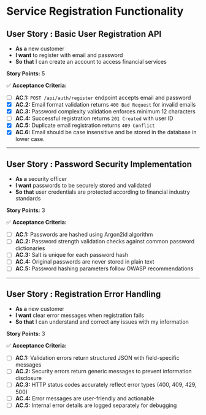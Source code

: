 # Service Registration Functionality

## **User Story : Basic User Registration API**

* **As a** new customer
* **I want** to register with email and password
* **So that** I can create an account to access financial services

**Story Points:** 5

✅ **Acceptance Criteria:**

- [ ] **AC.1:** `POST /api/auth/register` endpoint accepts email and password
- [X] **AC.2:** Email format validation returns `400 Bad Request` for invalid emails
- [X] **AC.3:** Password complexity validation enforces minimum 12 characters
- [ ] **AC.4:** Successful registration returns `201 Created` with user ID
- [X] **AC.5:** Duplicate email registration returns `409 Conflict`
- [X] **AC.6:** Email should be case insensitive and be stored in the database in lower case.

---

## **User Story : Password Security Implementation**

* **As a** security officer
* **I want** passwords to be securely stored and validated
* **So that** user credentials are protected according to financial industry standards

**Story Points:** 3

✅ **Acceptance Criteria:**

- [ ] **AC.1:** Passwords are hashed using Argon2id algorithm
- [ ] **AC.2:** Password strength validation checks against common password dictionaries
- [ ] **AC.3:** Salt is unique for each password hash
- [ ] **AC.4:** Original passwords are never stored in plain text
- [ ] **AC.5:** Password hashing parameters follow OWASP recommendations

---
## **User Story : Registration Error Handling**

* **As a** new customer
* **I want** clear error messages when registration fails
* **So that** I can understand and correct any issues with my information

**Story Points:** 3

✅ **Acceptance Criteria:**

- [ ] **AC.1:** Validation errors return structured JSON with field-specific messages
- [ ] **AC.2:** Security errors return generic messages to prevent information disclosure
- [ ] **AC.3:** HTTP status codes accurately reflect error types (400, 409, 429, 500)
- [ ] **AC.4:** Error messages are user-friendly and actionable
- [ ] **AC.5:** Internal error details are logged separately for debugging